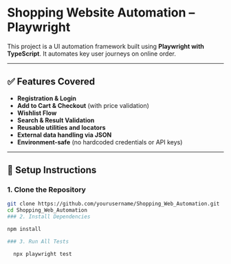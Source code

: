 # Shopping Website Automation – Playwright

This project is a UI automation framework built using **Playwright with TypeScript**. It automates key user journeys on online order.

---

## ✅ Features Covered

- **Registration & Login**
- **Add to Cart & Checkout** (with price validation)
- **Wishlist Flow**
- **Search & Result Validation**
- **Reusable utilities and locators**
- **External data handling via JSON**
- **Environment-safe** (no hardcoded credentials or API keys)

---

## 🚀 Setup Instructions

### 1. Clone the Repository

```bash
git clone https://github.com/yourusername/Shopping_Web_Automation.git
cd Shopping_Web_Automation
### 2. Install Dependencies

npm install

### 3. Run All Tests

  npx playwright test



